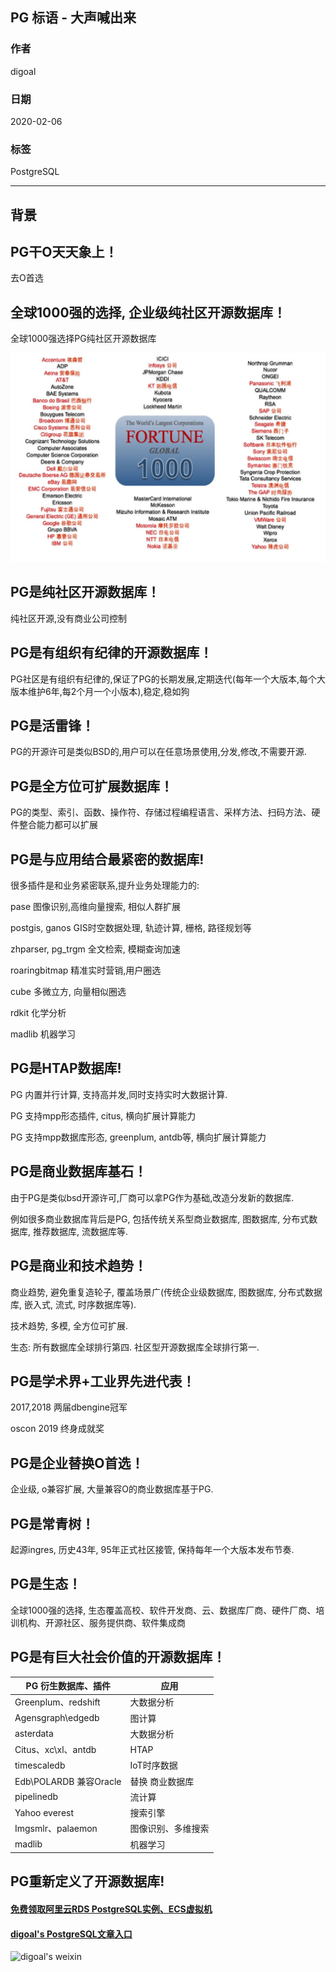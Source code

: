 ## PG 标语 - 大声喊出来  
          
### 作者                                                                          
digoal                                                                                                                   
                            
### 日期                                                                                                                   
2020-02-06                                                                                                               
                                                                                                                   
### 标签                                                                                                                   
PostgreSQL   
                       
----                 
                            
## 背景        
## PG干O天天象上！  
去O首选  
  
## 全球1000强的选择, 企业级纯社区开源数据库！  
全球1000强选择PG纯社区开源数据库  
    
![pic](20200206_02_pic_001.jpg)  
  
## PG是纯社区开源数据库！  
纯社区开源,没有商业公司控制  
  
## PG是有组织有纪律的开源数据库！  
PG社区是有组织有纪律的,保证了PG的长期发展,定期迭代(每年一个大版本,每个大版本维护6年,每2个月一个小版本),稳定,稳如狗  
  
## PG是活雷锋！  
PG的开源许可是类似BSD的,用户可以在任意场景使用,分发,修改,不需要开源.  
  
## PG是全方位可扩展数据库！  
PG的类型、索引、函数、操作符、存储过程编程语言、采样方法、扫码方法、硬件整合能力都可以扩展  
  
## PG是与应用结合最紧密的数据库!  
很多插件是和业务紧密联系,提升业务处理能力的:  
  
pase 图像识别,高维向量搜索, 相似人群扩展  
  
postgis, ganos GIS时空数据处理, 轨迹计算, 栅格, 路径规划等  
  
zhparser, pg_trgm 全文检索, 模糊查询加速   
  
roaringbitmap 精准实时营销,用户圈选  
  
cube 多微立方, 向量相似圈选  
  
rdkit 化学分析  
  
madlib 机器学习  
  
## PG是HTAP数据库!  
PG 内置并行计算, 支持高并发,同时支持实时大数据计算.  
  
PG 支持mpp形态插件, citus, 横向扩展计算能力  
  
PG 支持mpp数据库形态, greenplum, antdb等, 横向扩展计算能力  
  
## PG是商业数据库基石！  
由于PG是类似bsd开源许可,厂商可以拿PG作为基础,改造分发新的数据库.   
  
例如很多商业数据库背后是PG, 包括传统关系型商业数据库, 图数据库, 分布式数据库, 推荐数据库, 流数据库等.  
  
## PG是商业和技术趋势！  
商业趋势, 避免重复造轮子, 覆盖场景广(传统企业级数据库, 图数据库, 分布式数据库, 嵌入式, 流式, 时序数据库等).    
  
技术趋势, 多模, 全方位可扩展.    
  
生态: 所有数据库全球排行第四. 社区型开源数据库全球排行第一.   
  
## PG是学术界+工业界先进代表！  
2017,2018 两届dbengine冠军  
  
oscon 2019 终身成就奖  
  
## PG是企业替换O首选！  
企业级, o兼容扩展, 大量兼容O的商业数据库基于PG.  
  
## PG是常青树！  
起源ingres, 历史43年, 95年正式社区接管, 保持每年一个大版本发布节奏.  
  
## PG是生态！  
全球1000强的选择, 生态覆盖高校、软件开发商、云、数据库厂商、硬件厂商、培训机构、开源社区、服务提供商、软件集成商  
  
## PG是有巨大社会价值的开源数据库！  
PG 衍生数据库、插件 | 应用  
---|---  
Greenplum、redshift|大数据分析  
Agensgraph\edgedb|图计算  
asterdata|大数据分析  
Citus、xc\xl、antdb|HTAP  
timescaledb|IoT时序数据  
Edb\POLARDB 兼容Oracle|替换 商业数据库  
pipelinedb|流计算  
Yahoo everest|搜索引擎  
Imgsmlr、palaemon|图像识别、多维搜索  
madlib|机器学习  
  
## PG重新定义了开源数据库!  
      
  
  
#### [免费领取阿里云RDS PostgreSQL实例、ECS虚拟机](https://www.aliyun.com/database/postgresqlactivity "57258f76c37864c6e6d23383d05714ea")
  
  
#### [digoal's PostgreSQL文章入口](https://github.com/digoal/blog/blob/master/README.md "22709685feb7cab07d30f30387f0a9ae")
  
  
![digoal's weixin](../pic/digoal_weixin.jpg "f7ad92eeba24523fd47a6e1a0e691b59")
  
